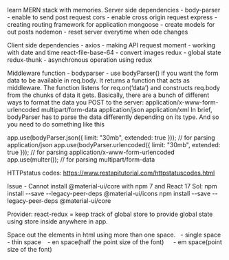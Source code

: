 learn MERN stack with memories.
Server side dependencies -
body-parser - enable to send post request
cors - enable cross origin request
express - creating routing framework for application
mongoose - create models for out posts
nodemon - reset server everytime when ode changes

Client side dependencies -
axios - making API request
moment - working with date and time
react-file-base-64 - convert images
redux - global state
redux-thunk - asynchronous operation using redux



Middleware function -
bodyparser - use bodyParser() if you want the form data to be available in req.body. It returns a function that acts as middleware. The function listens for req.on(‘data’) and constructs req.body from the chunks of data it gets. Basically, there are a bunch of different ways to format the data you POST to the server:
application/x-www-form-urlencoded
multipart/form-data
application/json
application/xml
In brief, bodyParser has to parse the data differently depending on its type. And so you need to do something like this 

app.use(bodyParser.json({ limit: "30mb", extended: true })); // for parsing application/json
app.use(bodyParser.urlencoded({ limit: "30mb", extended: true })); // for parsing application/x-www-form-urlencoded
app.use(multer()); // for parsing multipart/form-data


HTTPstatus codes: https://www.restapitutorial.com/httpstatuscodes.html 

Issue - Cannot install @material-ui/core with npm 7 and React 17
Sol: npm install --save --legacy-peer-deps @material-ui/icons
     npm install --save --legacy-peer-deps @material-ui/core


Provider: react-redux = keep track of global store to provide global state using store inside anywhere in app.

Space out the elements in html using more than one space. 
&nbsp;    - single space
&thinsp;  - thin space
&ensp;    - en space(half the point size of the font)
&emsp;    - em space(point size of the font)